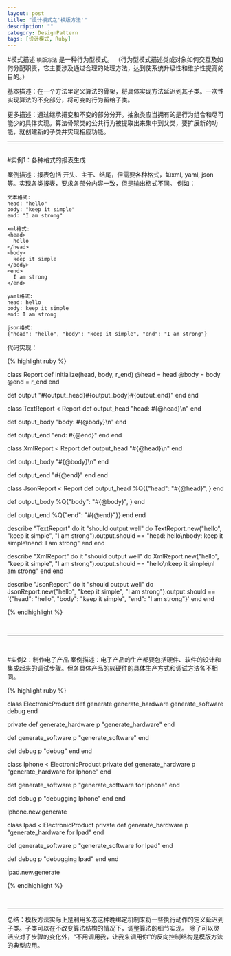 ```yaml
---
layout: post
title: "设计模式之'模版方法'"
description: ""
category: DesignPattern
tags: [设计模式, Ruby]
---
```

 

#模式描述
`模版方法` 是一种行为型模式。
（行为型模式描述类或对象如何交互及如何分配职责，它主要涉及通过合理的处理方法，达到使系统升级性和维护性提高的目的。）

基本描述：在一个方法里定义算法的骨架，将具体实现方法延迟到其子类。一次性实现算法的不变部分，将可变的行为留给子类。

更多描述：通过继承把变和不变的部分分开。抽象类应当拥有的是行为组合和尽可能少的具体实现。算法骨架类的公共行为被提取出来集中到父类，要扩展新的功能，就创建新的子类并实现相应功能。

***

<br>
#实例1：各种格式的报表生成

案例描述：报表包括 开头、主干、结尾，但需要各种格式，如xml, yaml, json等。实现各类报表，要求各部分内容一致，但是输出格式不同。
例如：


    文本格式:
    head: "hello"
    body: "keep it simple"
    end: "I am strong"
    
    xml格式:
    <head>
      hello
    </head>
    <body>
      keep it simple
    </body>
    <end>
      I am strong
    </end>
    
    yaml格式:
    head: hello
    body: keep it simple
    end: I am strong
    
    json格式:
    {"head": "hello", "body": "keep it simple", "end": "I am strong"}


代码实现：

{% highlight ruby %}

class Report
  def initialize(head, body, r_end)
    @head = head
    @body = body
    @end = r_end
  end
  
  def output
    "#{output_head}#{output_body}#{output_end}"
  end
end

class TextReport < Report
  def output_head
    "head: #{@head}\n"
  end
  
  def output_body
    "body: #{@body}\n"
  end
  
  def output_end
    "end: #{@end}"
  end
end

class XmlReport < Report
  def output_head
    "<head>#{@head}</head>\n"
  end
  
  def output_body
    "<body>#{@body}</body>\n"
  end
  
  def output_end
    "<end>#{@end}</end>"
  end
end

class JsonReport < Report
  def output_head
    %Q{\{"head": "#{@head}", }
  end
  
  def output_body
    %Q{"body": "#{@body}", }
  end
  
  def output_end
    %Q{"end": "#{@end}"\}}
  end
end

describe "TextReport" do
  it "should output well" do
    TextReport.new("hello", "keep it simple", "I am strong").output.should == 
"head: hello\nbody: keep it simple\nend: I am strong"
  end 
end

describe "XmlReport" do
  it "should output well" do
    XmlReport.new("hello", "keep it simple", "I am strong").output.should ==
"<head>hello</head>\n<body>keep it simple</body>\n<end>I am strong</end>"
  end 
end

describe "JsonReport" do
  it "should output well" do
    JsonReport.new("hello", "keep it simple", "I am strong").output.should == 
'{"head": "hello", "body": "keep it simple", "end": "I am strong"}'
  end 
end

{% endhighlight %}

<br>

***

<br>

#实例2：制作电子产品
案例描述：电子产品的生产都要包括硬件、软件的设计和集成起来的调试步骤。但各具体产品的软硬件的具体生产方式和调试方法各不相同。

{% highlight ruby %}

class ElectronicProduct
  def generate
    generate_hardware
    generate_software
    debug
  end
 
  private
  def generate_hardware
    p "generate_hardware"
  end
 
  def generate_software
    p "generate_software"
  end
 
  def debug
    p "debug"
  end
end

class Iphone < ElectronicProduct
  private
  def generate_hardware
    p "generate_hardware for Iphone"
  end
 
  def generate_software
    p "generate_software for Iphone"
  end
 
  def debug
    p "debugging Iphone"
  end
end

Iphone.new.generate

class Ipad < ElectronicProduct
  private
  def generate_hardware
    p "generate_hardware for Ipad"
  end
 
  def generate_software
    p "generate_software for Ipad"
  end
 
  def debug
    p "debugging Ipad"
  end
end

Ipad.new.generate

{% endhighlight %} 

<br>

***


总结：模板方法实际上是利用多态这种晚绑定机制来将一些执行动作的定义延迟到子类。子类可以在不改变算法结构的情况下，调整算法的细节实现。
除了可以灵活应对子步骤的变化外，“不用调用我，让我来调用你”的反向控制结构是模版方法的典型应用。

